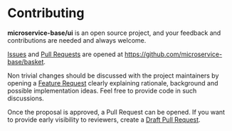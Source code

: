 # Contributing

**microservice-base/ui** is an open source project, and your feedback and contributions
are needed and always welcome.

[Issues] and [Pull Requests] are opened at https://github.com/microservice-base/basket.

Non trivial changes should be discussed with the project maintainers by
opening a [Feature Request] clearly explaining rationale, background
and possible implementation ideas. Feel free to provide code in such
discussions.

Once the proposal is approved, a Pull Request can be opened. If you want
to provide early visibility to reviewers, create a [Draft Pull Request].

[Issues]: https://github.com/microservice-base/ui/issues
[Pull Requests]: https://github.com/microservice-base/ui/issues
[Feature Request]: https://github.com/microservice-base/ui/issues/new?template=feature_request.md
[Draft Pull Request]: https://github.blog/2019-02-14-introducing-draft-pull-requests/
